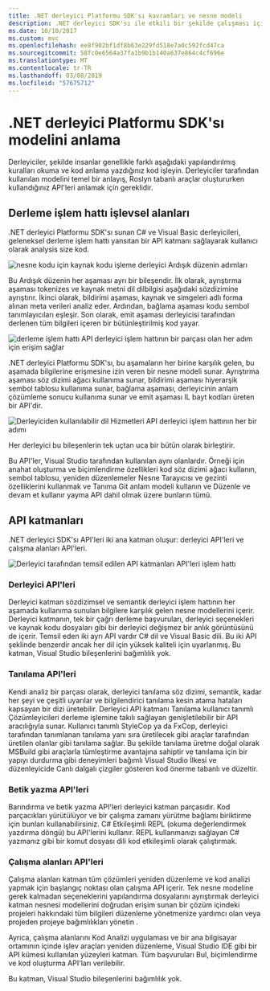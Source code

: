 ```yaml
---
title: .NET derleyici Platformu SDK'sı kavramları ve nesne modeli
description: .NET derleyici SDK'sı ile etkili bir şekilde çalışması için gereken arka plan bu genel bakış sağlar. API katmanları, ilgili önemli türleri ve genel nesne modeli öğreneceksiniz.
ms.date: 10/10/2017
ms.custom: mvc
ms.openlocfilehash: ee8f902bf1df8b63e229fd518e7a0c592fcd47ca
ms.sourcegitcommit: 58fc0e6564a37fa1b9b1b140a637e864c4cf696e
ms.translationtype: MT
ms.contentlocale: tr-TR
ms.lasthandoff: 03/08/2019
ms.locfileid: "57675712"
---
```

# <a name="understand-the-net-compiler-platform-sdk-model"></a>.NET derleyici Platformu SDK'sı modelini anlama

Derleyiciler, şekilde insanlar genellikle farklı aşağıdaki yapılandırılmış kuralları okuma ve kod anlama yazdığınız kod işleyin. Derleyiciler tarafından kullanılan modelini temel bir anlayış, Roslyn tabanlı araçlar oluştururken kullandığınız API'leri anlamak için gereklidir. 

## <a name="compiler-pipeline-functional-areas"></a>Derleme işlem hattı işlevsel alanları

.NET derleyici Platformu SDK'sı sunan C# ve Visual Basic derleyicileri, geleneksel derleme işlem hattı yansıtan bir API katmanı sağlayarak kullanıcı olarak analysis size kod.

![nesne kodu için kaynak kodu işleme derleyici Ardışık düzenin adımları](media/compiler-api-model/compiler-pipeline.png)

Bu Ardışık düzenin her aşaması ayrı bir bileşendir. İlk olarak, ayrıştırma aşaması tokenizes ve kaynak metni dil dilbilgisi aşağıdaki sözdizimine ayrıştırır. İkinci olarak, bildirimi aşaması, kaynak ve simgeleri adlı forma alınan meta verileri analiz eder. Ardından, bağlama aşaması kodu sembol tanımlayıcıları eşleşir. Son olarak, emit aşaması derleyicisi tarafından derlenen tüm bilgileri içeren bir bütünleştirilmiş kod yayar.

![derleme işlem hattı API derleyici işlem hattının bir parçası olan her adım için erişim sağlar](media/compiler-api-model/compiler-pipeline-api.png)

.NET derleyici Platformu SDK'sı, bu aşamaların her birine karşılık gelen, bu aşamada bilgilerine erişmesine izin veren bir nesne modeli sunar. Ayrıştırma aşaması söz dizimi ağacı kullanıma sunar, bildirimi aşaması hiyerarşik sembol tablosu kullanıma sunar, bağlama aşaması, derleyicinin anlam çözümleme sonucu kullanıma sunar ve emit aşaması IL bayt kodları üreten bir API'dir.

![Derleyiciden kullanılabilir dil Hizmetleri API derleyici işlem hattının her bir adımı](media/compiler-api-model/compiler-pipeline-lang-svc.png)

Her derleyici bu bileşenlerin tek uçtan uca bir bütün olarak birleştirir.

Bu API'ler, Visual Studio tarafından kullanılan aynı olanlardır. Örneği için anahat oluşturma ve biçimlendirme özellikleri kod söz dizimi ağacı kullanın, sembol tablosu, yeniden düzenlemeler Nesne Tarayıcısı ve gezinti özelliklerini kullanmak ve Tanıma Git anlam modeli kullanın ve Düzenle ve devam et kullanır yayma API dahil olmak üzere bunların tümü. 

## <a name="api-layers"></a>API katmanları

.NET derleyici SDK'sı API'leri iki ana katman oluşur: derleyici API'leri ve çalışma alanları API'leri.

![Derleyici tarafından temsil edilen API katmanları API'leri işlem hattı](media/compiler-api-model/api-layers.png)

### <a name="compiler-apis"></a>Derleyici API'leri

Derleyici katman sözdizimsel ve semantik derleyici işlem hattının her aşamada kullanıma sunulan bilgilere karşılık gelen nesne modellerini içerir. Derleyici katmanın, tek bir çağrı derleme başvuruları, derleyici seçenekleri ve kaynak kodu dosyaları gibi bir derleyici değişmez bir anlık görüntüsünü de içerir. Temsil eden iki ayrı API vardır C# dil ve Visual Basic dili. Bu iki API şeklinde benzerdir ancak her dil için yüksek kaliteli için uyarlanmış. Bu katman, Visual Studio bileşenlerini bağımlılık yok.

### <a name="diagnostic-apis"></a>Tanılama API'leri

Kendi analiz bir parçası olarak, derleyici tanılama söz dizimi, semantik, kadar her şeyi ve çeşitli uyarılar ve bilgilendirici tanılama kesin atama hataları kapsayan bir dizi üretebilir. Derleyici API katmanı Tanılama kullanıcı tanımlı Çözümleyicileri derleme işlemine takılı sağlayan genişletilebilir bir API aracılığıyla sunar. Kullanıcı tanımlı StyleCop ya da FxCop, derleyici tarafından tanımlanan tanılama yanı sıra üretilecek gibi araçlar tarafından üretilen olanlar gibi tanılama sağlar. Bu şekilde tanılama üretme doğal olarak MSBuild gibi araçlarla tümleştirme avantajına sahiptir ve tanılama için bir yapıyı durdurma gibi deneyimleri bağımlı Visual Studio İlkesi ve düzenleyicide Canlı dalgalı çizgiler gösteren kod önerme tabanlı ve düzeltir.

### <a name="scripting-apis"></a>Betik yazma API'leri

Barındırma ve betik yazma API'leri derleyici katman parçasıdır. Kod parçacıkları yürütülüyor ve bir çalışma zamanı yürütme bağlamı biriktirme için bunları kullanabilirsiniz.
C# Etkileşimli REPL (okuma değerlendirmek yazdırma döngü) bu API'lerini kullanır. REPL kullanmanızı sağlayan C# yazmanız gibi bir komut dosyası dili kod etkileşimli olarak çalıştırmak.

### <a name="workspaces-apis"></a>Çalışma alanları API'leri

Çalışma alanları katman tüm çözümleri yeniden düzenleme ve kod analizi yapmak için başlangıç noktası olan çalışma API içerir. Tek nesne modeline gerek kalmadan seçeneklerini yapılandırma dosyalarını ayrıştırmak derleyici katman nesnesi modellerini doğrudan erişim sunan bir çözüm içindeki projeleri hakkındaki tüm bilgileri düzenleme yönetmenize yardımcı olan veya projeden projeye bağımlılıkları yönetin .

Ayrıca, çalışma alanlarını Kod Analizi uygulaması ve bir ana bilgisayar ortamının içinde işlev araçları yeniden düzenleme, Visual Studio IDE gibi bir API kümesi kullanılan yüzeyleri katman. Tüm başvuruları Bul, biçimlendirme ve kod oluşturma API'ları verilebilir.

Bu katman, Visual Studio bileşenlerini bağımlılık yok.
